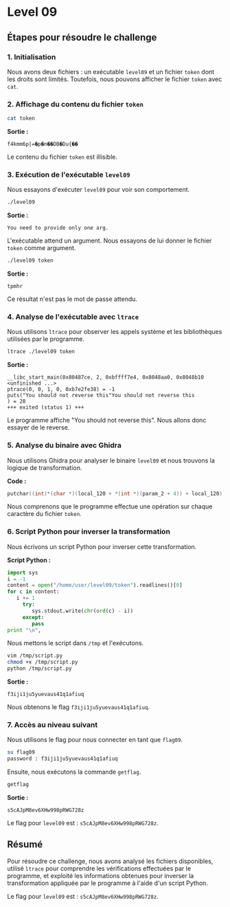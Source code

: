 # Level 09

## Étapes pour résoudre le challenge

### 1. Initialisation

Nous avons deux fichiers : un exécutable `level09` et un fichier `token` dont les droits sont limités. Toutefois, nous pouvons afficher le fichier `token` avec `cat`.

### 2. Affichage du contenu du fichier `token`

```bash
cat token
```

**Sortie :**
```
f4kmm6p|=�p�n��DB�Du{��
```

Le contenu du fichier `token` est illisible.

### 3. Exécution de l'exécutable `level09`

Nous essayons d'exécuter `level09` pour voir son comportement.

```bash
./level09
```

**Sortie :**
```
You need to provide only one arg.
```

L'exécutable attend un argument. Nous essayons de lui donner le fichier `token` comme argument.

```bash
./level09 token
```

**Sortie :**
```
tpmhr
```

Ce résultat n'est pas le mot de passe attendu.

### 4. Analyse de l'exécutable avec `ltrace`

Nous utilisons `ltrace` pour observer les appels système et les bibliothèques utilisées par le programme.

```bash
ltrace ./level09 token
```

**Sortie :**
```
__libc_start_main(0x80487ce, 2, 0xbffff7e4, 0x8048aa0, 0x8048b10 <unfinished ...>
ptrace(0, 0, 1, 0, 0xb7e2fe38) = -1
puts("You should not reverse this"You should not reverse this
) = 28
+++ exited (status 1) +++
```

Le programme affiche "You should not reverse this". Nous allons donc essayer de le reverse.

### 5. Analyse du binaire avec Ghidra

Nous utilisons Ghidra pour analyser le binaire `level09` et nous trouvons la logique de transformation.

**Code :**
```c
putchar((int)*(char *)(local_120 + *(int *)(param_2 + 4)) + local_120);
```

Nous comprenons que le programme effectue une opération sur chaque caractère du fichier `token`.

### 6. Script Python pour inverser la transformation

Nous écrivons un script Python pour inverser cette transformation.

**Script Python :**
```python
import sys
i = -1
content = open("/home/user/level09/token").readlines()[0]
for c in content:
   i += 1
     try:
        sys.stdout.write(chr(ord(c) - i))
     except:
        pass
print "\n",
```

Nous mettons le script dans `/tmp` et l'exécutons.

```bash
vim /tmp/script.py
chmod +x /tmp/script.py
python /tmp/script.py
```

**Sortie :**
```
f3iji1ju5yuevaus41q1afiuq
```

Nous obtenons le flag `f3iji1ju5yuevaus41q1afiuq`.

### 7. Accès au niveau suivant

Nous utilisons le flag pour nous connecter en tant que `flag09`.

```bash
su flag09
password : f3iji1ju5yuevaus41q1afiuq
```

Ensuite, nous exécutons la commande `getflag`.

```bash
getflag
```

**Sortie :**
```
s5cAJpM8ev6XHw998pRWG728z
```

Le flag pour `level09` est : `s5cAJpM8ev6XHw998pRWG728z`.

## Résumé

Pour résoudre ce challenge, nous avons analysé les fichiers disponibles, utilisé `ltrace` pour comprendre les vérifications effectuées par le programme, et exploité les informations obtenues pour inverser la transformation appliquée par le programme à l'aide d'un script Python.

Le flag pour `level09` est : `s5cAJpM8ev6XHw998pRWG728z`.

